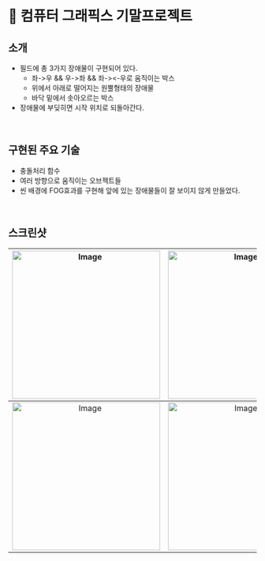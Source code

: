 # 🎲 컴퓨터 그래픽스 기말프로젝트

## 소개
- 필드에 총 3가지 장애물이 구현되어 있다.
  - 좌->우 && 우->좌 && 좌-><-우로 움직이는 박스
  - 위에서 아래로 떨어지는 원뿔형태의 장애물
  - 바닥 밑에서 솟아오르는 박스
- 장애물에 부딪히면 시작 위치로 되돌아간다.
<br>

## 구현된 주요 기술
- 충돌처리 함수
- 여러 방향으로 움직이는 오브젝트들
- 씬 배경에 FOG효과를 구현해 앞에 있는 장애물들이 잘 보이지 않게 만들었다.

<br>


## 스크린샷
|<img src="https://github.com/user-attachments/assets/70958c5f-bc2b-440b-a66f-cde727cdaf65" alt="Image" width="300" />|<img src="https://github.com/user-attachments/assets/ea9f1dae-b7b1-4f77-9021-e69550a5f425" alt="Image" width="300" />|
|:-------------:|:---------:|
|<img src="https://github.com/user-attachments/assets/6c8d5c11-95ed-47c4-b9b7-de63f4f08454" alt="Image" width="300" />|<img src="https://github.com/user-attachments/assets/de665446-383c-4ee5-9776-a63e362382e9" alt="Image" width="300" />|
